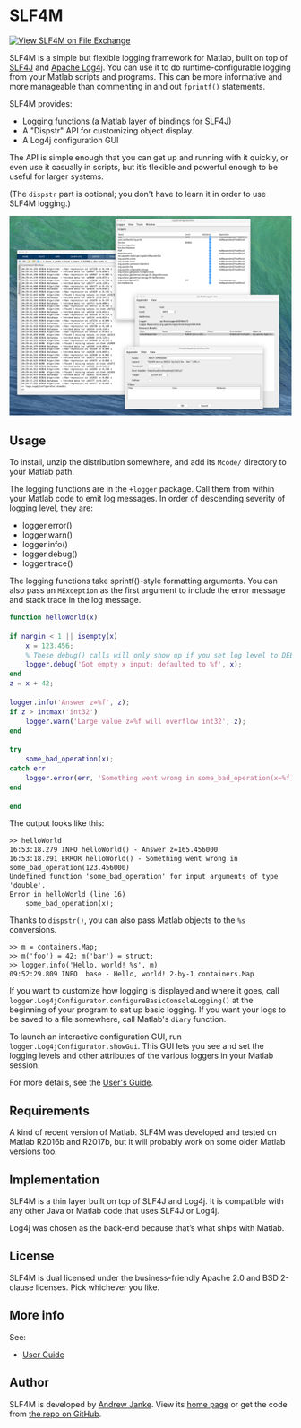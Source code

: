 # SLF4M

[![View SLF4M on File Exchange](https://www.mathworks.com/matlabcentral/images/matlab-file-exchange.svg)](https://www.mathworks.com/matlabcentral/fileexchange/85740-slf4m)

SLF4M is a simple but flexible logging framework for Matlab, built on top of [SLF4J](https://www.slf4j.org/) and [Apache Log4j](https://logging.apache.org/log4j/2.0/). You can use it to do runtime-configurable logging from your Matlab scripts and programs. This can be more informative and more manageable than commenting in and out `fprintf()` statements.

SLF4M provides:

* Logging functions (a Matlab layer of bindings for SLF4J)
* A "Dispstr" API for customizing object display.
* A Log4j configuration GUI

The API is simple enough that you can get up and running with it quickly, or even use it casually in scripts, but it’s flexible and powerful enough to be useful for larger systems.

(The `dispstr` part is optional; you don't have to learn it in order to use SLF4M logging.)

![SLF4M screenshot showing log output and configuration GUI](images/SLF4M-configurator-screenshot-scaled.png)

## Usage

To install, unzip the distribution somewhere, and add its `Mcode/` directory to your Matlab path.

The logging functions are in the `+logger` package. Call them from within your Matlab code to emit log messages. In order of descending severity of logging level, they are:

* logger.error()
* logger.warn()
* logger.info()
* logger.debug()
* logger.trace()

The logging functions take sprintf()-style formatting arguments. You can also pass
an `MException` as the first argument to include the error message and stack
trace in the log message.

```matlab
function helloWorld(x)

if nargin < 1 || isempty(x)
    x = 123.456;
    % These debug() calls will only show up if you set log level to DEBUG
    logger.debug('Got empty x input; defaulted to %f', x);
end
z = x + 42;

logger.info('Answer z=%f', z);
if z > intmax('int32')
    logger.warn('Large value z=%f will overflow int32', z);
end

try
    some_bad_operation(x);
catch err
    logger.error(err, 'Something went wrong in some_bad_operation(x=%f)', x);
end

end
```

The output looks like this:

```text
>> helloWorld
16:53:18.279 INFO helloWorld() - Answer z=165.456000
16:53:18.291 ERROR helloWorld() - Something went wrong in some_bad_operation(123.456000)
Undefined function 'some_bad_operation' for input arguments of type 'double'.
Error in helloWorld (line 16)
    some_bad_operation(x);
```

Thanks to `dispstr()`, you can also pass Matlab objects to the `%s` conversions.

```text
>> m = containers.Map;
>> m('foo') = 42; m('bar') = struct;
>> logger.info('Hello, world! %s', m)
09:52:29.809 INFO  base - Hello, world! 2-by-1 containers.Map
```

If you want to customize how logging is displayed and where it goes, call `logger.Log4jConfigurator.configureBasicConsoleLogging()` at the beginning of your program to set up basic logging. If you want your logs to be saved to a file somewhere, call Matlab's `diary` function.

To launch an interactive configuration GUI, run `logger.Log4jConfigurator.showGui`. This GUI lets you see and set the logging levels and other attributes of the various loggers in your Matlab session.

For more details, see the [User's Guide](UserGuide.html).

## Requirements

A kind of recent version of Matlab. SLF4M was developed and tested on Matlab R2016b and R2017b, but it will probably work on some older Matlab versions too.

## Implementation

SLF4M is a thin layer built on top of SLF4J and Log4j. It is compatible with any other Java or Matlab code that uses SLF4J or Log4j.

Log4j was chosen as the back-end because that’s what ships with Matlab.

## License

SLF4M is dual licensed under the business-friendly Apache 2.0 and BSD 2-clause licenses. Pick whichever you like.

## More info

See:

* [User Guide](UserGuide.html)

## Author

SLF4M is developed by [Andrew Janke](https://apjanke.net). View its [home page](https://slf4m.janklab.net) or get the code from [the repo on GitHub](https://github.com/janklab/SLF4M).
